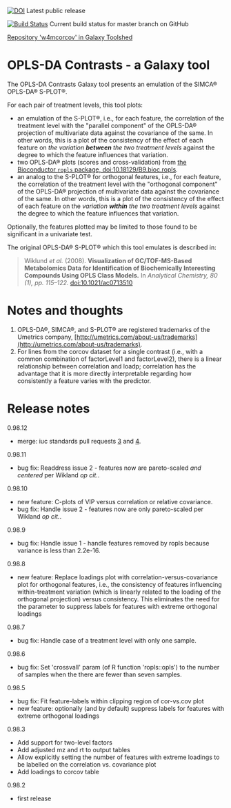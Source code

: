 [![DOI](https://zenodo.org/badge/106058128.svg)](https://zenodo.org/badge/latestdoi/106058128) Latest public release

[![Build Status](https://travis-ci.org/HegemanLab/w4mcorcov_galaxy_wrapper.svg?branch=master)](https://travis-ci.org/HegemanLab/w4mcorcov_galaxy_wrapper) Current build status for master branch on GitHub

[Repository 'w4mcorcov' in Galaxy Toolshed](https://toolshed.g2.bx.psu.edu/repository?repository_id=96046af0e175c57d)


# OPLS-DA Contrasts - a Galaxy tool

The OPLS-DA Contrasts Galaxy tool presents an emulation of the SIMCA® OPLS-DA® S-PLOT®.

For each pair of treatment levels, this tool plots:
- an emulation of the S-PLOT®, i.e., for each feature, the correlation of the treatment level with the "parallel component" of the OPLS-DA® projection of multivariate data against the covariance of the same.  In other words, this is a plot of the consistency of the effect of each feature on *the variation **between** the two treatment levels* against the degree to which the feature influences that variation.
- two OPLS-DA® plots (scores and cross-validation) from [the Bioconductor `ropls` package, doi:10.18129/B9.bioc.ropls](https://dx.doi.org/10.18129/B9.bioc.ropls).    
- an analog to the S-PLOT® for orthogonal features, i.e., for each feature, the correlation of the treatment level with the "orthogonal component" of the OPLS-DA® projection of multivariate data against the covariance of the same.  In other words, this is a plot of the consistency of the effect of each feature on the *variation **within** the two treatment levels* against the degree to which the feature influences that variation.

Optionally, the features plotted may be limited to those found to be significant in a univariate test.

The original OPLS-DA® S-PLOT® which this tool emulates is described in:
> Wiklund *et al.* (2008). **Visualization of GC/TOF-MS-Based Metabolomics Data for Identification of Biochemically Interesting Compounds Using OPLS Class Models.** In *Analytical Chemistry, 80 (1), pp. 115–122.* [doi:10.1021/ac0713510](https://dx.doi.org/10.1021/ac0713510)

# Notes and thoughts

1. OPLS-DA®, SIMCA®, and S-PLOT® are registered trademarks of the Umetrics company, [http://umetrics.com/about-us/trademarks](http://umetrics.com/about-us/trademarks).
2. For lines from the corcov dataset for a single contrast (i.e., with a common combination of factorLevel1 and factorLevel2), there is a linear relationship between correlation and loadp; correlation has the advantage that it is more directly interpretable regarding how consistently a feature varies with the predictor.




# Release notes

0.98.12

- merge: iuc standards pull requests [3](https://github.com/HegemanLab/w4mcorcov_galaxy_wrapper/pull/3) and [4](https://github.com/HegemanLab/w4mcorcov_galaxy_wrapper/pull/4).

0.98.11

- bug fix: Readdress issue 2 - features now are pareto-scaled *and centered* per Wikland *op cit.*.

0.98.10

- new feature: C-plots of VIP versus correlation or relative covariance.
- bug fix: Handle issue 2 - features now are only pareto-scaled per Wikland *op cit.*.

0.98.9

- bug fix: Handle issue 1 - handle features removed by ropls because variance is less than 2.2e-16.

0.98.8

- new feature: Replace loadings plot with correlation-versus-covariance plot for orthogonal features, i.e., the consistency of features influencing within-treatment variation (which is linearly related to the loading of the orthogonal projection) versus consistency.  This eliminates the need for the parameter to suppress labels for features with extreme orthogonal loadings

0.98.7

- bug fix: Handle case of a treatment level with only one sample.

0.98.6

- bug fix: Set 'crossvalI' param (of R function 'ropls::opls') to the number of samples when the there are fewer than seven samples.

0.98.5

- bug fix: Fit feature-labels within clipping region of cor-vs.cov plot
- new feature: optionally (and by default) suppress labels for features with extreme orthogonal loadings

0.98.3

- Add support for two-level factors
- Add adjusted mz and rt to output tables
- Allow explicitly setting the number of features with extreme loadings to be labelled on the correlation vs. covariance plot
- Add loadings to corcov table

0.98.2

- first release

